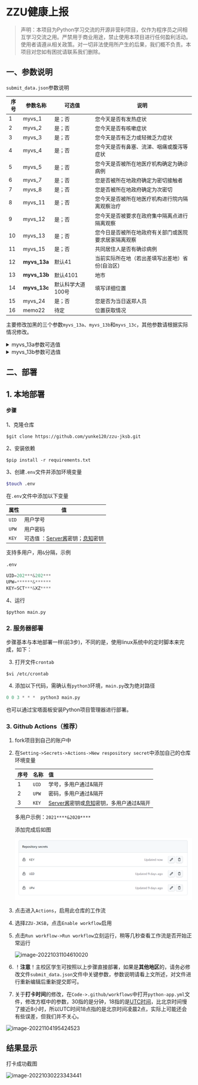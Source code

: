# ZZU健康上报



> 声明：本项目为Python学习交流的开源非营利项目，仅作为程序员之间相互学习交流之用。严禁用于商业用途，禁止使用本项目进行任何盈利活动。使用者请遵从相关政策。对一切非法使用所产生的后果，我们概不负责。本项目对您如有困扰请联系我们删除。



## 一、参数说明

`submit_data.json`参数说明

| 序号 | 参数名称     | 可选值            | 说明                                                 |
| ---- | ------------ | ----------------- | ---------------------------------------------------- |
| 1    | myvs_1       | 是；否            | 您今天是否有发热症状                                 |
| 2    | myvs_2       | 是；否            | 您今天是否有咳嗽症状                                 |
| 3    | myvs_3       | 是；否            | 您今天是否有乏力或轻微乏力症状                       |
| 4    | myvs_4       | 是；否            | 您今天是否有鼻塞、流涕、咽痛或腹泻等症状             |
| 5    | myvs_5       | 是；否            | 您今天是否被所在地医疗机构确定为确诊病例             |
| 6    | myvs_7       | 是；否            | 您是否被所在地政府确定为密切接触者                   |
| 7    | myvs_8       | 是；否            | 您是否被所在地政府确定为次密切                       |
| 8    | myvs_11      | 是；否            | 您今天是否被所在地医疗机构进行院内隔离观察治疗       |
| 9    | myvs_12      | 是；否            | 您今天是否被要求在政府集中隔离点进行隔离观察         |
| 10   | myvs_13      | 是；否            | 您今日是否被所在地政府有关部门或医院要求居家隔离观察 |
| 11   | myvs_15      | 是；否            | 共同居住人是否有确诊病例                             |
| 12   | **myvs_13a** | 默认41            | 当前实际所在地（若出差填写出差地）省份(自治区)       |
| 13   | **myvs_13b** | 默认4101          | 地市                                                 |
| 14   | **myvs_13c** | 默认科学大道100号 | 填写详细位置                                         |
| 15   | myvs_24      | 是；否            | 您是否为当日返郑人员                                 |
| 16   | memo22       | 待定              | 位置获取情况                                         |

主要修改加黑的三个参数`myvs_13a`、`myvs_13b`和`myvs_13c`，其他参数请根据实际情况修改。

<details>
<summary>myvs_13a参数可选值</summary>
11:北京市
12:天津市
13:河北省
14:山西省
15:内蒙古自治区
21:辽宁省
22:吉林省
23:黑龙江省
31:上海市
32:江苏省
33:浙江省
34:安徽省
35:福建省
36:江西省
37:山东省
41:河南省
42:湖北省
43:湖南省
44:广东省
45:广西壮族自治区
46:海南省
50:重庆市
51:四川省
52:贵州省
53:云南省
54:西藏自治区
61:陕西省
62:甘肃省
63:青海省
64:宁夏回族自治区
65:新疆维吾尔自治区
66:新疆生产建设兵团
71:台湾省
81:香港特别行政区
82:澳门特别行政区
99:国外
</details>

<details>
<summary>myvs_13b参数可选值</summary>
4100：河南省
4101：郑州市
4102：开封市
4103：洛阳市
4104：平顶山市
4105：安阳市
4106：鹤壁市
4107：新乡市
4108：焦作市
4109：濮阳市
4110：许昌市
4111：漯河市
4112：三门峡市
4113：南阳市
4114：商丘市
4115：信阳市
4116：周口市
4117：驻马店市
4118：济源市
4127：河南省周口市川汇区
4151：郑州大学主校区
4152：郑州大学南校区
4153：郑州大学北校区
4154：郑州大学东校区
4155：郑州大学洛阳校区
4156：郑州大学护理校区
4157：郑州大学农学院校区
4190：河南省省直辖县级行政区划

</details>

## 二、部署

## 1. 本地部署

#### 步骤

1、克隆仓库

```shell
$git clone https://github.com/yunke120/zzu-jksb.git
```

2、安装依赖

```shell
$pip install -r requirements.txt
```

3、创建`.env`文件并添加环境变量

```bash
$touch .env
```

在`.env`文件中添加以下变量

| 属性  | 值                                                           |
| ----- | ------------------------------------------------------------ |
| `UID` | 用户学号                                                     |
| `UPW` | 用户密码                                                     |
| `KEY` | 可选值 ：[Server酱](https://sct.ftqq.com/)密钥；[息知](https://xz.qqoq.net/#/index)密钥 |

支持多用户，用`&`分隔，示例

`.env`

```c
UID=202***&202***
UPW=******&******
KEY=SCT***&XZ****
```

4、运行

```shell
$python main.py
```



### 2. 服务器部署

​		步骤基本与本地部署一样(前3步)，不同的是，使用linux系统中的定时脚本来完成，如下：

3. 打开文件`crontab`

```shell
$vi /etc/crontab
```

4. 添加以下代码，需确认有`python3`环境，`main.py`改为绝对路径

```python
0 0 3 * * *  python3 main.py
```

也可以通过宝塔面板安装Python项目管理器进行部署。

### 3. Github Actions（推荐）

1. fork项目到自己的账户中

2. 在`Setting->Secrets->Actions->New respository secret`中添加自己的仓库环境变量

   | 序号 | 名称  | 值                                                           |
   | ---- | ----- | ------------------------------------------------------------ |
   | 1    | `UID` | 学号，多用户通过&隔开                                        |
   | 2    | `UPW` | 密码，多用户通过&隔开                                        |
   | 3    | `KEY` | [Server酱](https://sct.ftqq.com/sendkey)密钥或[息知](https://xz.qqoq.net/#/index)密钥，多用户通过&隔开 |

   多用户示例：`2021****&2020****`

   添加完成后如图

   ![image-20221107174631367](figures/image-20221107174631367.png)

3. 点击进入`Actions`，启用此仓库的工作流

4. 选择`ZZU-JKSB`，点击`Enable workflow`启用

5. 点击`Run workflow->Run workflow`立刻运行，稍等几秒查看工作流是否开始正常运行

   ![image-20221031104610020](figures/image-20221031104610020.png)

6. ！**注意**！主校区学生可按照以上步骤直接部署，如果是**其他地区**的，请务必修改文件`submit_data.json`文件中关键参数，参数说明请看上文所述，对文件进行重新编辑后重新提交即可。

7. 关于**打卡时间**的修改，在`Code->.github/workflows`中打开`python-app.yml`文件，修改方框中的参数，30指的是分钟，18指的是[UTC时间](https://time.is/zh/UTC)，比北京时间慢了接近8小时，所以UTC时间18点指的是北京时间凌晨2点，实际上可能还会有些误差，但我们并不关心。

![image-20221104195424523](figures/image-20221104195424523.png)



## 结果显示

打卡成功截图

![image-20221030223343441](figures/image-20221030223343441.png)